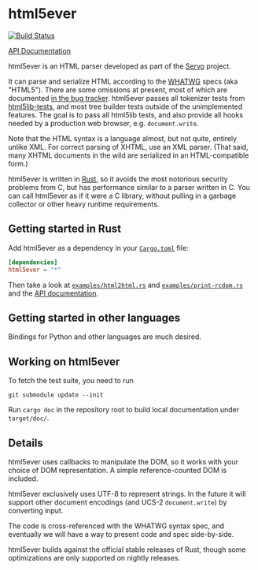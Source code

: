 # html5ever

[![Build Status](https://travis-ci.org/servo/html5ever.svg?branch=master)](https://travis-ci.org/servo/html5ever)

[API Documentation][API documentation]

html5ever is an HTML parser developed as part of the [Servo](https://github.com/servo/servo) project.

It can parse and serialize HTML according to the [WHATWG](https://whatwg.org/) specs (aka "HTML5").  There are some omissions at present, most of which are documented [in the bug tracker](https://github.com/servo/html5ever/issues?q=is%3Aopen+is%3Aissue+label%3Aweb-compat).  html5ever passes all tokenizer tests from [html5lib-tests](https://github.com/html5lib/html5lib-tests), and most tree builder tests outside of the unimplemented features.  The goal is to pass all html5lib tests, and also provide all hooks needed by a production web browser, e.g. `document.write`.

Note that the HTML syntax is a language almost, but not quite, entirely unlike XML.  For correct parsing of XHTML, use an XML parser.  (That said, many XHTML documents in the wild are serialized in an HTML-compatible form.)

html5ever is written in [Rust](http://www.rust-lang.org/), so it avoids the most notorious security problems from C, but has performance similar to a parser written in C.  You can call html5ever as if it were a C library, without pulling in a garbage collector or other heavy runtime requirements.


## Getting started in Rust

Add html5ever as a dependency in your [`Cargo.toml`](http://crates.io/) file:

```toml
[dependencies]
html5ever = "*"
```

Then take a look at [`examples/html2html.rs`](https://github.com/servo/html5ever/blob/master/examples/html2html.rs) and [`examples/print-rcdom.rs`](https://github.com/servo/html5ever/blob/master/examples/print-rcdom.rs) and the [API documentation][].

## Getting started in other languages

Bindings for Python and other languages are much desired.


## Working on html5ever

To fetch the test suite, you need to run

```
git submodule update --init
```

Run `cargo doc` in the repository root to build local documentation under `target/doc/`.


## Details

html5ever uses callbacks to manipulate the DOM, so it works with your choice of DOM representation.  A simple reference-counted DOM is included.

html5ever exclusively uses UTF-8 to represent strings.  In the future it will support other document encodings (and UCS-2 `document.write`) by converting input.

The code is cross-referenced with the WHATWG syntax spec, and eventually we will have a way to present code and spec side-by-side.

html5ever builds against the official stable releases of Rust, though some optimizations are only supported on nightly releases.

[API documentation]: http://doc.servo.org/html5ever/index.html
